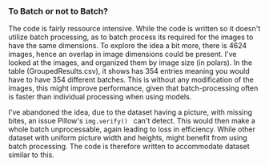 


### To Batch or not to Batch?

The code is fairly ressource intensive. While the code is written so it doesn't utilize batch processing, as to batch process its required for the images to have the same dimensions. To explore the idea a bit more, there is 4624 images, hence an overlap in image dimensions could be present. I've looked at the images, and organized them by image size (in polars). In the table (GroupedResults.csv), it shows has 354 entries meaning you would have to have 354 different batches. This is without any modification of the images, this might improve performance, given that batch-processing often is faster than individual processing when using models.

I've abandoned the idea, due to the dataset having a picture, with missing bites, an issue Pillow's ```img.verify() ``` can't detect. This would then make a whole batch unprocessable, again leading to loss in efficiency. While other dataset with uniform picture width and heights, might benefit from using batch processing. The code is therefore written to accommodate dataset similar to this.
